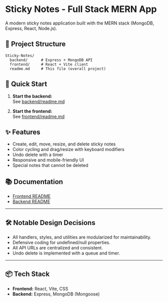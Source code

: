 # Sticky Notes - Full Stack MERN App

A modern sticky notes application built with the MERN stack (MongoDB, Express, React, Node.js).

## 📁 Project Structure

```
Sticky-Notes/
  backend/      # Express + MongoDB API
  frontend/     # React + Vite client
  readme.md     # This file (overall project)
```

## 🚀 Quick Start

1. **Start the backend:**  
   See [backend/readme.md](./backend/readme.md)

2. **Start the frontend:**  
   See [frontend/readme.md](./frontend/readme.md)

## ✨ Features

- Create, edit, move, resize, and delete sticky notes
- Color cycling and drag/resize with keyboard modifiers
- Undo delete with a timer
- Responsive and mobile-friendly UI
- Special notes that cannot be deleted

## 📚 Documentation

- [Frontend README](./frontend/readme.md)
- [Backend README](./backend/readme.md)

---

## 🛠️ Notable Design Decisions

- All handlers, styles, and utilities are modularized for maintainability.
- Defensive coding for undefined/null properties.
- All API URLs are centralized and consistent.
- Undo delete is implemented with a queue and timer.

---

## 📦 Tech Stack

- **Frontend:** React, Vite, CSS
- **Backend:** Express, MongoDB (Mongoose)
